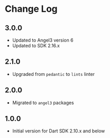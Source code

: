 # Change Log

## 3.0.0

* Updated to Angel3 version 6
* Updated to SDK 2.16.x
  
## 2.1.0

* Upgraded from `pedantic` to `lints` linter

## 2.0.0

* Migrated to `angel3` packages

## 1.0.0

* Initial version for Dart SDK 2.10.x and below
